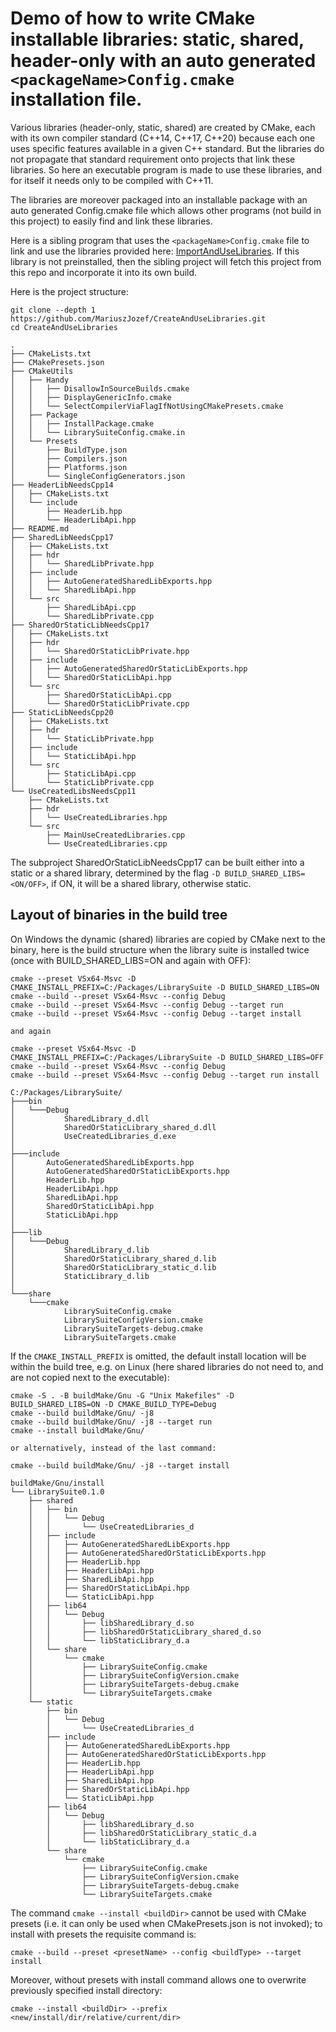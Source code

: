# Demo of how to write CMake installable libraries: static, shared, header-only with an auto generated `<packageName>Config.cmake` installation file.

Various libraries (header-only, static, shared) are created by CMake, each with its own compiler standard (C++14, C++17, C++20) because each one uses specific features available in a given C++ standard. But the libraries do not propagate that standard requirement onto projects that link these libraries. So here an executable program is made to use these libraries, and for itself it needs only to be compiled with C++11. 

The libraries are moreover packaged into an installable package with an auto generated <packageName>Config.cmake file which allows other programs (not build in this project) to easily find and link these libraries.

Here is a sibling program that uses the `<packageName>Config.cmake` file to link and use the libraries provided here: [ImportAndUseLibraries](https://github.com/MariuszJozef/ImportAndUseLibraries.git). If this library is not preinstalled, then the sibling project will fetch this project from this repo and incorporate it into its own build.

Here is the project structure:
```
git clone --depth 1 https://github.com/MariuszJozef/CreateAndUseLibraries.git
cd CreateAndUseLibraries
```
```
.
├── CMakeLists.txt
├── CMakePresets.json
├── CMakeUtils
│   ├── Handy
│   │   ├── DisallowInSourceBuilds.cmake
│   │   ├── DisplayGenericInfo.cmake
│   │   └── SelectCompilerViaFlagIfNotUsingCMakePresets.cmake
│   ├── Package
│   │   ├── InstallPackage.cmake
│   │   └── LibrarySuiteConfig.cmake.in
│   └── Presets
│       ├── BuildType.json
│       ├── Compilers.json
│       ├── Platforms.json
│       └── SingleConfigGenerators.json
├── HeaderLibNeedsCpp14
│   ├── CMakeLists.txt
│   └── include
│       ├── HeaderLib.hpp
│       └── HeaderLibApi.hpp
├── README.md
├── SharedLibNeedsCpp17
│   ├── CMakeLists.txt
│   ├── hdr
│   │   └── SharedLibPrivate.hpp
│   ├── include
│   │   ├── AutoGeneratedSharedLibExports.hpp
│   │   └── SharedLibApi.hpp
│   └── src
│       ├── SharedLibApi.cpp
│       └── SharedLibPrivate.cpp
├── SharedOrStaticLibNeedsCpp17
│   ├── CMakeLists.txt
│   ├── hdr
│   │   └── SharedOrStaticLibPrivate.hpp
│   ├── include
│   │   ├── AutoGeneratedSharedOrStaticLibExports.hpp
│   │   └── SharedOrStaticLibApi.hpp
│   └── src
│       ├── SharedOrStaticLibApi.cpp
│       └── SharedOrStaticLibPrivate.cpp
├── StaticLibNeedsCpp20
│   ├── CMakeLists.txt
│   ├── hdr
│   │   └── StaticLibPrivate.hpp
│   ├── include
│   │   └── StaticLibApi.hpp
│   └── src
│       ├── StaticLibApi.cpp
│       └── StaticLibPrivate.cpp
└── UseCreatedLibsNeedsCpp11
    ├── CMakeLists.txt
    ├── hdr
    │   └── UseCreatedLibraries.hpp
    └── src
        ├── MainUseCreatedLibraries.cpp
        └── UseCreatedLibraries.cpp
```
The subproject SharedOrStaticLibNeedsCpp17 can be built either into a static or a shared library, determined by the flag `-D BUILD_SHARED_LIBS=<ON/OFF>`, if ON, it will be a shared library, otherwise static.

## Layout of binaries in the build tree

On Windows the dynamic (shared) libraries are copied by CMake next to the binary, here is the build structure when the library suite is installed twice (once with BUILD_SHARED_LIBS=ON and again with OFF):
```
cmake --preset VSx64-Msvc -D CMAKE_INSTALL_PREFIX=C:/Packages/LibrarySuite -D BUILD_SHARED_LIBS=ON
cmake --build --preset VSx64-Msvc --config Debug
cmake --build --preset VSx64-Msvc --config Debug --target run
cmake --build --preset VSx64-Msvc --config Debug --target install

and again

cmake --preset VSx64-Msvc -D CMAKE_INSTALL_PREFIX=C:/Packages/LibrarySuite -D BUILD_SHARED_LIBS=OFF
cmake --build --preset VSx64-Msvc --config Debug
cmake --build --preset VSx64-Msvc --config Debug --target run install
```
```
C:/Packages/LibrarySuite/
├───bin
│   └───Debug
│           SharedLibrary_d.dll
│           SharedOrStaticLibrary_shared_d.dll
│           UseCreatedLibraries_d.exe
│
├───include
│       AutoGeneratedSharedLibExports.hpp
│       AutoGeneratedSharedOrStaticLibExports.hpp
│       HeaderLib.hpp
│       HeaderLibApi.hpp
│       SharedLibApi.hpp
│       SharedOrStaticLibApi.hpp
│       StaticLibApi.hpp
│
├───lib
│   └───Debug
│           SharedLibrary_d.lib
│           SharedOrStaticLibrary_shared_d.lib
│           SharedOrStaticLibrary_static_d.lib
│           StaticLibrary_d.lib
│
└───share
    └───cmake
            LibrarySuiteConfig.cmake
            LibrarySuiteConfigVersion.cmake
            LibrarySuiteTargets-debug.cmake
            LibrarySuiteTargets.cmake
```

If the `CMAKE_INSTALL_PREFIX` is omitted, the default install location will be within the build tree, e.g. on Linux (here shared libraries do not need to, and are not copied next to the executable):
```
cmake -S . -B buildMake/Gnu -G "Unix Makefiles" -D BUILD_SHARED_LIBS=ON -D CMAKE_BUILD_TYPE=Debug
cmake --build buildMake/Gnu/ -j8
cmake --build buildMake/Gnu/ -j8 --target run
cmake --install buildMake/Gnu/

or alternatively, instead of the last command:

cmake --build buildMake/Gnu/ -j8 --target install
```
```
buildMake/Gnu/install
└── LibrarySuite0.1.0
    ├── shared
    │   ├── bin
    │   │   └── Debug
    │   │       └── UseCreatedLibraries_d
    │   ├── include
    │   │   ├── AutoGeneratedSharedLibExports.hpp
    │   │   ├── AutoGeneratedSharedOrStaticLibExports.hpp
    │   │   ├── HeaderLib.hpp
    │   │   ├── HeaderLibApi.hpp
    │   │   ├── SharedLibApi.hpp
    │   │   ├── SharedOrStaticLibApi.hpp
    │   │   └── StaticLibApi.hpp
    │   ├── lib64
    │   │   └── Debug
    │   │       ├── libSharedLibrary_d.so
    │   │       ├── libSharedOrStaticLibrary_shared_d.so
    │   │       └── libStaticLibrary_d.a
    │   └── share
    │       └── cmake
    │           ├── LibrarySuiteConfig.cmake
    │           ├── LibrarySuiteConfigVersion.cmake
    │           ├── LibrarySuiteTargets-debug.cmake
    │           └── LibrarySuiteTargets.cmake
    └── static
        ├── bin
        │   └── Debug
        │       └── UseCreatedLibraries_d
        ├── include
        │   ├── AutoGeneratedSharedLibExports.hpp
        │   ├── AutoGeneratedSharedOrStaticLibExports.hpp
        │   ├── HeaderLib.hpp
        │   ├── HeaderLibApi.hpp
        │   ├── SharedLibApi.hpp
        │   ├── SharedOrStaticLibApi.hpp
        │   └── StaticLibApi.hpp
        ├── lib64
        │   └── Debug
        │       ├── libSharedLibrary_d.so
        │       ├── libSharedOrStaticLibrary_static_d.a
        │       └── libStaticLibrary_d.a
        └── share
            └── cmake
                ├── LibrarySuiteConfig.cmake
                ├── LibrarySuiteConfigVersion.cmake
                ├── LibrarySuiteTargets-debug.cmake
                └── LibrarySuiteTargets.cmake
```

The command `cmake --install <buildDir>` cannot be used with CMake presets (i.e. it can only be used when CMakePresets.json is not invoked); to install with presets the requisite command is: 
```
cmake --build --preset <presetName> --config <buildType> --target install
```
Moreover, without presets with install command allows one to overwrite previously specified install directory:
```
cmake --install <buildDir> --prefix <new/install/dir/relative/current/dir>
```
